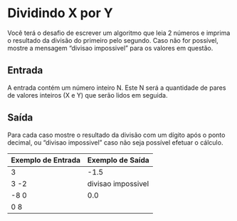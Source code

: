 # Dividindo X por Y

Você terá o desafio de escrever um algoritmo que leia 2 números e imprima o resultado da divisão do primeiro pelo segundo. Caso não for possível, mostre a mensagem “divisao impossivel” para os valores em questão.

## Entrada

A entrada contém um número inteiro N. Este N será a quantidade de pares de valores inteiros (X e Y) que serão lidos em seguida.

## Saída

Para cada caso mostre o resultado da divisão com um dígito após o ponto decimal, ou “divisao impossivel” caso não seja possível efetuar o cálculo.

| Exemplo de Entrada | Exemplo de Saída   |
| ------------------ | ------------------ |
| 3                  | -1.5               |
| 3 -2               | divisao impossivel |
| -8 0               | 0.0                |
| 0 8                |                    |
